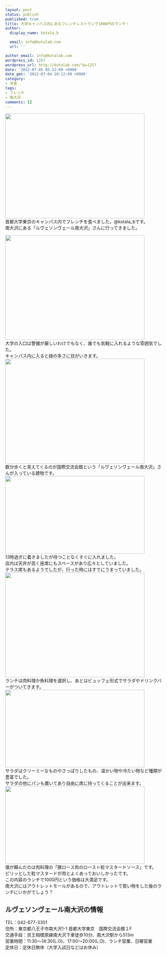 ```yaml
---
layout: post
status: publish
published: true
title: 大学キャンパス内にあるフレンチレストランで1000円のランチ！
author:
  display_name: kotala_b

  email: info@kotalab.com
  url: ''

author_email: info@kotalab.com
wordpress_id: 1257
wordpress_url: http://kotalab.com/?p=1257
date: '2012-07-05 05:12:09 +0900'
date_gmt: '2012-07-04 20:12:09 +0900'
category:
- 洋食
tags:
- フレンチ
- 南大沢
comments: []
---
```

<p><a href="http://kotalab.com/wp-content/uploads/french_120705_03.jpg" target="_blank"><img src="http://kotalab.com/wp-content/uploads/french_120705_03.jpg" alt="" title="french_120705_03" width="448" height="336" class="alignnone size-full wp-image-1261" /></a><br />
首都大学東京のキャンパス内でフレンチを食べました。@kotala_bです。<br />
南大沢にある「ルヴェソンヴェール南大沢」さんに行ってきました。<br />
<!--more--></p>
<p><a href="http://kotalab.com/wp-content/uploads/french_120705_01.jpg" target="_blank"><img src="http://kotalab.com/wp-content/uploads/french_120705_01.jpg" alt="" title="french_120705_01" width="448" height="336" class="alignnone size-full wp-image-1259" /></a><br />
大学の入口は警備が厳しいわけでもなく、誰でも気軽に入れるような雰囲気でした。<br />
キャンパス内に入ると緑の多さに目がいきます。<br />
<a href="http://kotalab.com/wp-content/uploads/french_120705_02.jpg" target="_blank"><img src="http://kotalab.com/wp-content/uploads/french_120705_02.jpg" alt="" title="french_120705_02" width="448" height="336" class="alignnone size-full wp-image-1260" /></a><br />
数分歩くと見えてくるのが国際交流会館という「ルヴェソンヴェール南大沢」さんが入っている建物です。<br />
<a href="http://kotalab.com/wp-content/uploads/french_120705_06.jpg" target="_blank"><img src="http://kotalab.com/wp-content/uploads/french_120705_06.jpg" alt="" title="french_120705_06" width="448" height="249" class="alignnone size-full wp-image-1258" /></a><br />
13時過ぎに着きましたが待つことなくすぐに入れました。<br />
店内は天井が高く座席にもスペースがあり広々としていました。<br />
テラス席もあるようでしたが、行った時にはすでにうまっていました。<br />
<a href="http://kotalab.com/wp-content/uploads/french_120705_07.jpg" target="_blank"><img src="http://kotalab.com/wp-content/uploads/french_120705_07.jpg" alt="" title="french_120705_07" width="448" height="336" class="alignnone size-full wp-image-1268" /></a><br />
ランチは肉料理か魚料理を選択し、あとはビュッフェ形式でサラダやドリンクバーがついてきます。<br />
<a href="http://kotalab.com/wp-content/uploads/french_120705_04.jpg" target="_blank"><img src="http://kotalab.com/wp-content/uploads/french_120705_04.jpg" alt="" title="french_120705_04" width="448" height="249" class="alignnone size-full wp-image-1262" /></a><br />
サラダはクリーミーなものやさっぱりしたもの、温かい物や冷たい物など種類が豊富でした。<br />
サラダの他にパンも置いてあり自由に席に持ってくることが出来ます。<br />
<a href="http://kotalab.com/wp-content/uploads/french_120705_05.jpg" target="_blank"><img src="http://kotalab.com/wp-content/uploads/french_120705_05.jpg" alt="" title="french_120705_05" width="448" height="249" class="alignnone size-full wp-image-1263" /></a><br />
僕が頼んだのは肉料理の「豚ロース肉のロースト粒マスタードソース」です。<br />
ピリッとした粒マスタードが肉とよくあっておいしかったです。<br />
この内容のランチで1000円という価格は大満足です。<br />
南大沢にはアウトレットモールがあるので、アウトレットで買い物をした後のランチにいかがでしょう？</p>
<h2>ルヴェソンヴェール南大沢の情報</h2>
<p>TEL：042-677-3301<br />
住所：東京都八王子市南大沢1-1 首都大学東京　国際交流会館１F<br />
交通手段：京王相模原線南大沢下車徒歩10分、南大沢駅から513m<br />
営業時間：11:30～14:30(L.O)、17:00～20:00(L.O)、ランチ営業、日曜営業<br />
定休日：定休日無休（大学入試日などはお休み）</p>
